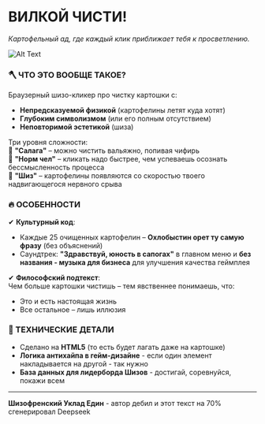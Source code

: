 # ВИЛКОЙ ЧИСТИ!  
*Картофельный ад, где каждый клик приближает тебя к просветлению.*  

![Alt Text](assets/gameplay.gif)

### **🪓 ЧТО ЭТО ВООБЩЕ ТАКОЕ?**  
Браузерный шизо-кликер про чистку картошки с:  
- **Непредсказуемой физикой** (картофелины летят куда хотят)  
- **Глубоким символизмом** (или его полным отсутствием)  
- **Неповторимой эстетикой** (шиза)

Три уровня сложности:  
🥔 **"Салага"** – можно чистить вальяжно, попивая чифирь  
🥔 **"Норм чел"** – кликать надо быстрее, чем успеваешь осознать бессмысленность процесса  
🥔 **"Шиз"** – картофелины появляются со скоростью твоего надвигающегося нервного срыва  

### **🔥 ОСОБЕННОСТИ**  
✔ **Культурный код**:  
- Каждые 25 очищенных картофелин – **Охлобыстин орет ту самую фразу** (без объяснений)  
- Саундтрек: **"Здравствуй, юность в сапогах"** в главном меню и **без названия - музыка для бизнеса** для улучшения качества геймплея

✔ **Философский подтекст**:  
Чем больше картошки чистишь – тем явственнее понимаешь, что:  
- Это и есть настоящая жизнь  
- Все остальное – лишь иллюзия  

### **📌 ТЕХНИЧЕСКИЕ ДЕТАЛИ**  
- Сделано на **HTML5** (то есть будет лагать даже на картошке)  
- **Логика антихайпа в гейм-дизайне** - если один элемент накладывается на другой - так нужно
- **База данных для лидерборда Шизов** - достигай, соревнуйся, покажи всем

---

**Шизофренский Уклад Един** - автор дебил и этот текст на 70% сгенерировал Deepseek
